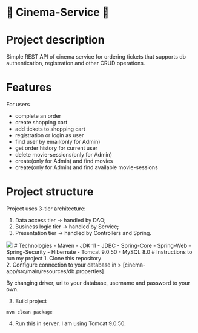 # 🎦 Cinema-Service 🎦
# Project description
Simple REST API of cinema service for ordering tickets that supports db authentication, registration and other CRUD operations.
# Features
For users
- complete an order
- create shopping cart
- add tickets to shopping cart
- registration or login as user
- find user by email(only for Admin)
- get order history for current user
- delete movie-sessions(only for Admin)
- create(only for Admin) and find movies
- create(only for Admin) and find available movie-sessions
# Project structure
Project uses 3-tier architecture:
1. Data access tier -> handled by DAO;
2. Business logic tier -> handled by Service;
3. Presentation tier -> handled by Controllers and Spring.
<img src="structure.png">
# Technologies
- Maven
- JDK 11
- JDBC
- Spring-Core
- Spring-Web
- Spring-Security
- Hibernate
- Tomcat 9.0.50
- MySQL 8.0
# Instructions to run my project
1. Clone this repository <br/>
2. Configure connection to your database in
> [cinema-app/src/main/resources/db.properties]

By changing driver, url to your database, username and password to your own. <br/>

3. Build project
```shell
mvn clean package
```

4. Run this in server. I am using Tomcat 9.0.50. <br/>

